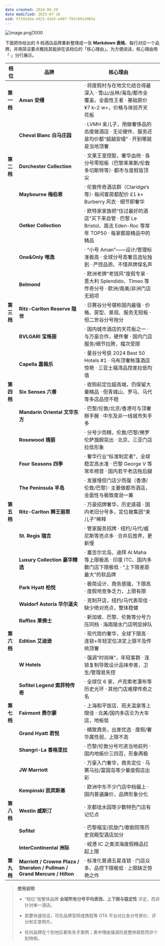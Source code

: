 ```yaml
---
date created: 2024-06-29
date modified: 2025-07-10
uid: 5f3da16a-e921-42e5-a46f-f93c891e982a
---
```


![image.png|1000](https://imagehosting4picgo.oss-cn-beijing.aliyuncs.com/imagehosting/fix-dir%2Fpicgo%2Fpicgo-clipboard-images%2F2024%2F06%2F29%2F16-32-52-c4863aedceb88f49e8a14e47262f850f-20240629163252-f048cd.png)

下面把你给出的 9 档酒店品牌重新整理成一张 **Markdown 表格**，每行对应一个品牌，并用简洁要点概括其能排在该档位的「核心理由」。为方便阅读，核心理由用「·」分行展示。

| 档位      | 品牌                                                                        | 核心理由                                                                      |     |
| ------- | ------------------------------------------------------------------------- | ------------------------------------------------------------------------- | --- |
| **第一档** | **Aman 安缦**                                                               | · 将度假村与在地文化结合得最深入 · 雪山/丛林/海岛/都市全覆盖，全面性王者 · 基础房价 ¥7 k–2 w+，价格与体验齐天花板       |     |
|         | **Cheval Blanc 白马庄园**                                                     | · LVMH 亲儿子，用做奢侈品的态度做酒店 · 无论硬件、服务还是均价都“超越安缦” · 开到哪就是当地顶奢                   |     |
| **第二档** | **Dorchester Collection**                                                 | · 文莱王室控股，奢华血统 · 各分号零短板（巴黎茉莱斯/伦敦多切斯特等）· 都市与度假皆顶尖                          |     |
|         | **Maybourne 梅伯恩**                                                         | · 伦敦传奇酒店群（Claridge’s 等）· 每间客房都配价 £1 k+ Burberry 风衣 · 细节即奢华               |     |
|         | **Oetker Collection**                                                     | · 欧特家家族把“住过最好的酒店”买下来自管 · 巴黎 Le Bristol、南法 Eden-Roc 等常年 TOP50 · 每家都是精品中的精品 |     |
|         | **One&Only 唯逸**                                                           | · “小号 Aman”——设计/管理标准极高 · 全球分号高奢且选址独到 · 严控品质、不惜弃牌保名声                       |     |
|         | **Belmond**                                                               | · 欧洲老牌“老钱风”度假专家 · 意大利 Splendido、Timeo 等传奇分号 · 欧洲/南美/非洲门店无弱项               |     |
| **第三档** | **Ritz-Carlton Reserve 隐世**                                               | · 日赛谷分号堪称国内最强 · 价格、房型、景观、服务无短板 · 但二世谷分号拖分                                 |     |
|         | **BVLGARI 宝格丽**                                                           | · 国内城市酒店的天花板之一 · 与万豪合作，硬件奢 · 国内门店服务/细节拉胯，檔次受限                             |     |
|         | **Capella 嘉佩乐**                                                           | · 曼谷分号获 2024 Best 50 Hotels #1 · 乌布顶奢帐篷酒店惊艳 · 三亚土福湾品控差拉低均值                |     |
| **第四档** | **Six Senses 六善**                                                         | · 收购前定位超高端，仍保留大量精品 · 但青城山、罗马、马代等多店品控不稳                                    |     |
|         | **Mandarin Oriental 文华东方**                                                | · 巴黎/伦敦/北京/香港可与顶奢掰手腕 · 中东及非一线城市失手多                                        |     |
|         | **Rosewood 瑰丽**                                                           | · 分号少而精，伦敦/巴黎/佛罗伦萨旗舰突出 · 北京、三亚门店拉低形象                                      |     |
|         | **Four Seasons 四季**                                                       | · 奢华行业“标准制定者”，全球稳定高水准 · 巴黎 George V 等常年榜首 · 国内若干老店拖后腿                     |     |
|         | **The Peninsula 半岛**                                                      | · 发展慢但门店少而强（香港/伦敦/巴黎）· 主要做都市酒店，全面性与极致度逊一筹                                |     |
| **第五档** | **Ritz-Carlton 狮王丽思**                                                     | · 万豪招牌奢华，历史底蕴 · 国内老旧分号多，定位被集团“亲儿子”稀释                                      |     |
|         | **St. Regis 瑞吉**                                                          | · 管家服务招牌 · 纽约/马代/威尼斯等亮点多 · 合并后放养，更新慢                                      |     |
|         | **Luxury Collection 豪华精选**                                                | · 塞舌尔北岛、迪拜 Al Maha 等上限极高 · 印度 ITC、国内多数门店下限极低 · “上下限差距最大”的软品牌              |     |
|         | **Park Hyatt 柏悦**                                                         | · 极简设计、商务感强，下限高 · 度假地竞争乏力，上限有限                                            |     |
|         | **Waldorf Astoria 华尔道夫**                                                  | · 克制开店，纽约/马代表现佳 · 缺少绝对亮点，整体稳健                                             |     |
|         | **Raffles 莱佛士**                                                           | · 新加坡、巴黎、伦敦等分号力压同档 · 海南陵水门店明显掉队                                           |     |
| **第六档** | **Edition 艾迪逊**                                                           | · 现代简约奢华，全球下限高 · 连锁+年轻定位决定上限不及传统顶奢                                        |     |
|         | **W Hotels**                                                              | · 强调“时尚味”，年轻客群 · 连锁复制导致设计品味参差，卫生/管理易失控                                    |     |
|         | **Sofitel Legend 索菲特传奇**                                                  | · 全球仅 6 家，卢克索老瀑布等历史光环 · 其他门店难撑传奇之名                                        |     |
| **第七档** | **Fairmont 费尔蒙**                                                          | · 上海和平饭店、班夫温泉等上限佳 · 北美/国内多店沦为大车店，地板低                                      |     |
|         | **Grand Hyatt 君悦**                                                        | · 精致商务，出差优选 · 度假/奢华属性弱，上限不高                                               |     |
|         | **Shangri-La 香格里拉**                                                       | · 巴黎/伦敦分号可进当地前列 · 国内地板价三四百，形象两极                                           |     |
|         | **JW Marriott**                                                           | · 万豪入门奢华，商务定位 · 马赛马拉/富国岛等少量度假店出彩                                          |     |
|         | **Kempinski 凯宾斯基**                                                        | · 欧洲中东不少门店中档偏上 · 国内普遍廉价，品牌形象分化                                            |     |
| **第八档** | **Westin 威斯汀**                                                            | · 京都佳水园等少数特色门店有记忆点                                                        |     |
|         | **Sofitel**                                                               | · 巴黎福宝/凯旋门/歌剧院等历史宫殿型酒店加分                                                  |     |
|         | **InterContinental 洲际**                                                   | · 岘港 IC 之类滨海度假精品扛起上限                                                      |     |
| **第九档** | **Marriott / Crowne Plaza / Sheraton / Pullman / Grand Mercure / Hilton** | · 标准化普通五星连锁 · 门店众多、品控下限极低 · 上限缺乏惊艳之作                                      |     |

> **使用说明**
>
> - “档位”按整体品牌 **全球所有分号平均表现、上下限与稳定性** 评定，而非针对单一酒店。
>
> - 若要快速验证，可在品牌官网或携程等 OTA 平台对比各分号房价、评分和实景照片。
>
> - 任何品牌在个别地区都有失手案例；表中理由强调的是整体趋势而非个别特例。
>
